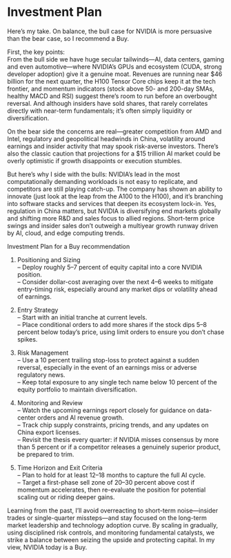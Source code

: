 # Investment Plan

Here’s my take. On balance, the bull case for NVIDIA is more persuasive than the bear case, so I recommend a Buy. 

First, the key points:  
From the bull side we have huge secular tailwinds—AI, data centers, gaming and even automotive—where NVIDIA’s GPUs and ecosystem (CUDA, strong developer adoption) give it a genuine moat. Revenues are running near $46 billion for the next quarter, the H100 Tensor Core chips keep it at the tech frontier, and momentum indicators (stock above 50- and 200-day SMAs, healthy MACD and RSI) suggest there’s room to run before an overbought reversal. And although insiders have sold shares, that rarely correlates directly with near-term fundamentals; it’s often simply liquidity or diversification.

On the bear side the concerns are real—greater competition from AMD and Intel, regulatory and geopolitical headwinds in China, volatility around earnings and insider activity that may spook risk-averse investors. There’s also the classic caution that projections for a $15 trillion AI market could be overly optimistic if growth disappoints or execution stumbles.

But here’s why I side with the bulls: NVIDIA’s lead in the most computationally demanding workloads is not easy to replicate, and competitors are still playing catch-up. The company has shown an ability to innovate (just look at the leap from the A100 to the H100), and it’s branching into software stacks and services that deepen its ecosystem lock-in. Yes, regulation in China matters, but NVIDIA is diversifying end markets globally and shifting more R&D and sales focus to allied regions. Short-term price swings and insider sales don’t outweigh a multiyear growth runway driven by AI, cloud, and edge computing trends.

Investment Plan for a Buy recommendation

1. Positioning and Sizing  
   – Deploy roughly 5–7 percent of equity capital into a core NVIDIA position.  
   – Consider dollar-cost averaging over the next 4–6 weeks to mitigate entry-timing risk, especially around any market dips or volatility ahead of earnings.

2. Entry Strategy  
   – Start with an initial tranche at current levels.  
   – Place conditional orders to add more shares if the stock dips 5–8 percent below today’s price, using limit orders to ensure you don’t chase spikes.  

3. Risk Management  
   – Use a 10 percent trailing stop-loss to protect against a sudden reversal, especially in the event of an earnings miss or adverse regulatory news.  
   – Keep total exposure to any single tech name below 10 percent of the equity portfolio to maintain diversification.

4. Monitoring and Review  
   – Watch the upcoming earnings report closely for guidance on data-center orders and AI revenue growth.  
   – Track chip supply constraints, pricing trends, and any updates on China export licenses.  
   – Revisit the thesis every quarter: if NVIDIA misses consensus by more than 5 percent or if a competitor releases a genuinely superior product, be prepared to trim.

5. Time Horizon and Exit Criteria  
   – Plan to hold for at least 12–18 months to capture the full AI cycle.  
   – Target a first-phase sell zone of 20–30 percent above cost if momentum accelerates, then re-evaluate the position for potential scaling out or riding deeper gains.

Learning from the past, I’ll avoid overreacting to short-term noise—insider trades or single-quarter missteps—and stay focused on the long-term market leadership and technology adoption curve. By scaling in gradually, using disciplined risk controls, and monitoring fundamental catalysts, we strike a balance between seizing the upside and protecting capital. In my view, NVIDIA today is a Buy.
